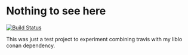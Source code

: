 # Nothing to see here

[![Build Status](https://travis-ci.org/chao-mu/liblo-experiment.svg?branch=master)](https://travis-ci.org/chao-mu/liblo-experiment)

This was just a test project to experiment combining travis with my liblo conan dependency.
